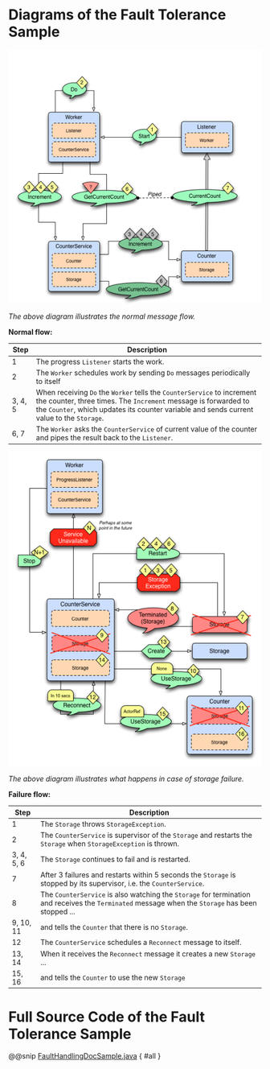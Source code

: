 
<a id="fault-tolerance-sample-java"></a>
# Diagrams of the Fault Tolerance Sample

![faulttolerancesample-normal-flow.png](../images/faulttolerancesample-normal-flow.png)

*The above diagram illustrates the normal message flow.*

**Normal flow:**

|Step    | Description                                                                                                                                                                                                                           |
|--------|---------------------------------------------------------------------------------------------------------------------------------------------------------------------------------------------------------------------------------------|
|1       | The progress `Listener` starts the work.                                                                                                                                                                                              |
|2       | The `Worker` schedules work by sending `Do` messages periodically to itself                                                                                                                                                           |
|3, 4, 5 | When receiving `Do` the `Worker` tells the `CounterService` to increment the counter, three times. The `Increment` message is forwarded to the `Counter`, which updates its counter variable and sends current value to the `Storage`.|
|6, 7    | The `Worker` asks the `CounterService` of current value of the counter and pipes the result back to the `Listener`.                                                                                                                   |

![faulttolerancesample-failure-flow.png](../images/faulttolerancesample-failure-flow.png)

*The above diagram illustrates what happens in case of storage failure.*

**Failure flow:**

|Step       | Description                                                                                                                                      |
|-----------|--------------------------------------------------------------------------------------------------------------------------------------------------|
|1          | The `Storage` throws `StorageException`.                                                                                                         |
|2          | The `CounterService` is supervisor of the `Storage` and restarts the `Storage` when `StorageException` is thrown.                                |
|3, 4, 5, 6 | The `Storage` continues to fail and is restarted.                                                                                                |
|7          | After 3 failures and restarts within 5 seconds the `Storage` is stopped by its supervisor, i.e. the `CounterService`.                            |
|8          | The `CounterService` is also watching the `Storage` for termination and receives the `Terminated` message when the `Storage` has been stopped ...|
|9, 10, 11  | and tells the `Counter` that there is no `Storage`.                                                                                              |
|12         | The `CounterService` schedules a `Reconnect` message to itself.                                                                                  |
|13, 14     | When it receives the `Reconnect` message it creates a new `Storage` ...                                                                          |
|15, 16     | and tells the `Counter` to use the new `Storage`                                                                                                 |

# Full Source Code of the Fault Tolerance Sample

@@snip [FaultHandlingDocSample.java](code/jdocs/actor/FaultHandlingDocSample.java) { #all }